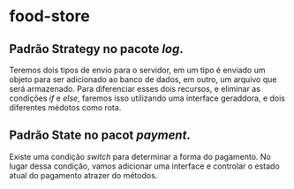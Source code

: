 # food-store

## Padrão Strategy no pacote <i>log</i>.

Teremos dois tipos de envio para o servidor, em um tipo é enviado um objeto para ser adicionado ao banco de dados, em outro, um arquivo que será armazenado. Para diferenciar esses dois recursos, e eliminar as condições <i>if</i> e <i>else</i>, faremos isso utilizando uma interface geraddora, e dois diferentes médotos como rota.

## Padrão State no pacot <i>payment</i>.

Existe uma condição <i>switch</i> para determinar a forma do pagamento. No lugar dessa condição, vamos adicionar uma interface e controlar o estado atual do pagamento atrazer do métodos.
